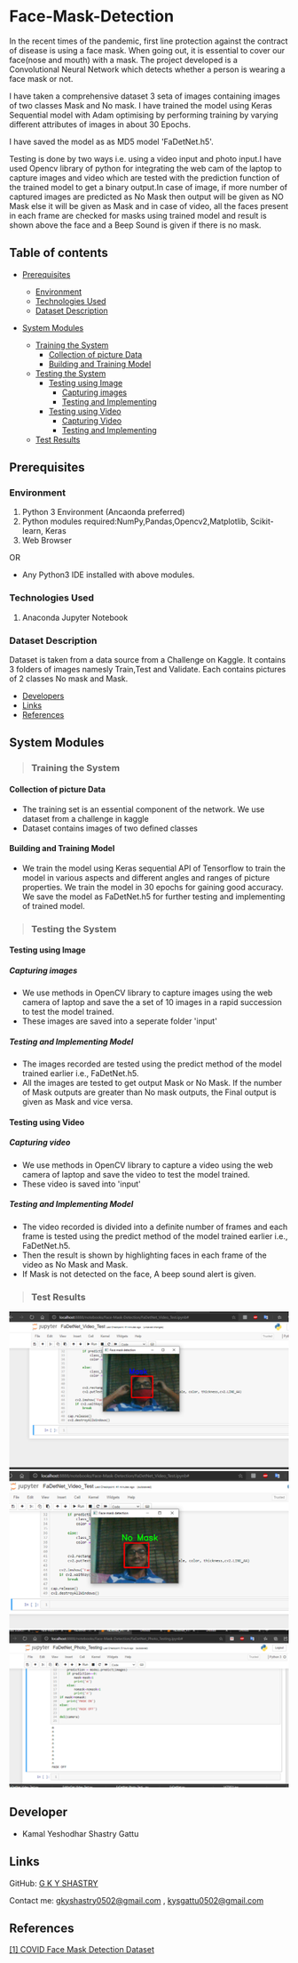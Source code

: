 # Face-Mask-Detection

In the recent times of the pandemic, first line protection against the contract of disease is using a face mask. When going out, it is essential to cover our face(nose and mouth) with a mask. The project developed is a Convolutional Neural Network which detects whether a person is wearing a face mask or not.

I have taken a comprehensive dataset 3 seta of images containing images of two classes Mask and No mask. I have trained the model using Keras Sequential model with Adam optimising by performing training by varying different attributes of images in about 30 Epochs.

I have saved the model as as MD5 model 'FaDetNet.h5'.

Testing is done by two ways i.e. using a video input and photo input.I have used Opencv library of python for integrating the web cam of the laptop to capture images and video which are tested with the prediction function of the trained model to get a binary output.In case of image, if more number of captured images are predicted as No Mask then output will be given as NO Mask else it will be given as Mask and in case of video, all the faces present in each frame are checked for masks using trained model and result is shown above the face and a Beep Sound is given if there is no mask.

## Table of contents

- [Prerequisites](#prerequisites)
    - [Environment](#environment)
    - [Technologies Used](#technologies-used)
    - [Dataset Description](#dataset-description)

- [System Modules](#modules)
    - [Training the System](#training)
        - [Collection of picture Data](#data-collection)
        - [Building and Training Model](#build)
    - [Testing the System](#testing)
        - [Testing using Image](#img-test)
            - [Capturing images](#img-capture)
            - [Testing and Implementing](#img-implem)
        - [Testing using Video](#testing)
            - [Capturing Video](#vid-capture)
            - [Testing and Implementing](#vid-implem)
    - [Test Results](#results)            

## Prerequisites <a name='prerequisites'></a>

### Environment <a name='environment'></a>

1. Python 3 Environment (Ancaonda preferred)
2. Python modules required:NumPy,Pandas,Opencv2,Matplotlib, Scikit-learn, Keras
3. Web Browser

OR
- Any Python3 IDE installed with above modules.


### Technologies Used <a name='technologies-used'></a>

1. Anaconda Jupyter Notebook

### Dataset Description <a name='dataset-description'></a>

Dataset is taken from a data source from a Challenge on Kaggle. It contains 3 folders of images namesly Train,Test and Validate. Each contains pictures of 2 classes No mask and Mask. 
- [Developers](#developers)
- [Links](#links)
- [References](#references)


## System Modules <a name='modules'></a>

> ### Training the System <a name='training'></a>

#### Collection of picture Data <a name='data-collection'></a>
- The training set is an essential component of the network. We use dataset from a challenge in kaggle
- Dataset contains images of two defined classes 

#### Building and Training Model <a name='build'></a>

- We train the model using Keras sequential API of Tensorflow to train the model in various aspects and different angles and ranges of picture properties. We train the model in 30 epochs for gaining good accuracy. We save the model as FaDetNet.h5 for further testing and implementing of trained model.


> ### Testing the System <a name='testing'></a>

#### Testing using Image <a name='img-test'></a>

##### Capturing images <a name='img-capture'></a>
- We use methods in OpenCV library to capture images using the web camera of laptop and save the a set of 10 images in a rapid succession to test the model trained.
- These images are saved into a seperate folder 'input' 

##### Testing and Implementing Model <a name='img-implem'></a>

- The images recorded are tested using the predict method of the model trained earlier i.e., FaDetNet.h5. 
- All the images are tested to get output Mask or No Mask. If the number of Mask outputs are greater than No mask outputs, the Final output is given as Mask and vice versa.

#### Testing using Video <a name='vid-test'></a>

##### Capturing video <a name='vid-capture'></a>
- We use methods in OpenCV library to capture a video using the web camera of laptop and save the video to test the model trained.
- These video is saved into 'input' 

##### Testing and Implementing Model <a name='vid-implem'></a>

- The video recorded is divided into a definite number of frames and each frame is tested using the predict method of the model trained earlier i.e., FaDetNet.h5. 
- Then the result is shown by highlighting faces in each frame of the video as No Mask and Mask.
- If Mask is not detected on the face, A beep sound alert is given.

> ### Test Results <a name='results'></a>

![alt tag](https://github.com/kysgattu/Face-Mask-Detection/blob/main/Results/Mask.png)
![alt tag](https://github.com/kysgattu/Face-Mask-Detection/blob/main/Results/No%20Mask.png)
![alt tag](https://github.com/kysgattu/Face-Mask-Detection/blob/main/Results/PhotoTest.png)


## Developer <a name='developers'></a>
* Kamal Yeshodhar Shastry Gattu

## Links <a name='links'></a>

GitHub:     [G K Y SHASTRY](https://github.com/kysgattu)

Contact me:     <gkyshastry0502@gmail.com> , <kysgattu0502@gmail.com>

## References <a name='references'></a>

[[1] COVID Face Mask Detection Dataset
](https://www.kaggle.com/prithwirajmitra/covid-face-mask-detection-dataset)


